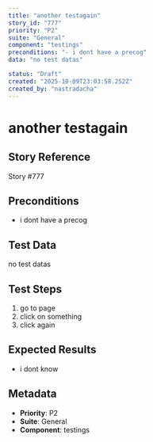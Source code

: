 ```yaml
---
title: "another testagain"
story_id: "777"
priority: "P2"
suite: "General"
component: "testings"
preconditions: "- i dont have a precog"
data: "no test datas"

status: "Draft"
created: "2025-10-09T23:03:58.252Z"
created_by: "nastradacha"
---
```


# another testagain

## Story Reference
Story #777

## Preconditions
- i dont have a precog


## Test Data
no test datas


## Test Steps
1. go to page
2. click on something
3. click again

## Expected Results
- i dont know

## Metadata
- **Priority**: P2
- **Suite**: General
- **Component**: testings

